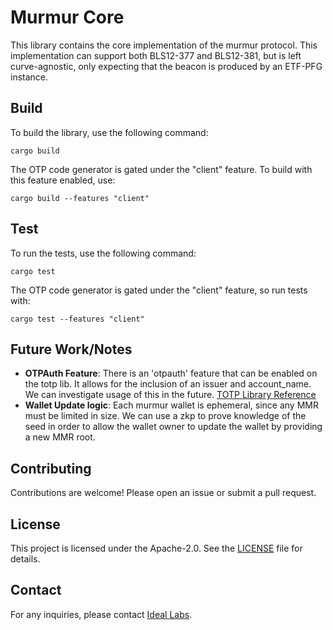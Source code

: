# Murmur Core

This library contains the core implementation of the murmur protocol. This implementation can support both BLS12-377 and BLS12-381, but is left curve-agnostic, only expecting that the beacon is produced by an ETF-PFG instance.

## Build

To build the library, use the following command:

```shell
cargo build
```

The OTP code generator is gated under the "client" feature. To build with this feature enabled, use:

```shell
cargo build --features "client"
```

## Test

To run the tests, use the following command:

```shell
cargo test
```

The OTP code generator is gated under the "client" feature, so run tests with:

```shell
cargo test --features "client"
```

## Future Work/Notes

- **OTPAuth Feature**: There is an 'otpauth' feature that can be enabled on the totp lib. It allows for the inclusion of an issuer and account_name. We can investigate usage of this in the future. [TOTP Library Reference](https://github.com/constantoine/totp-rs/blob/da78569b0c233adbce126dbe0c35452340fd3929/src/lib.rs#L160)
- **Wallet Update logic**: Each murmur wallet is ephemeral, since any MMR must be limited in size. We can use a zkp to prove knowledge of the seed in order to allow the wallet owner to update the wallet by providing a new MMR root.

## Contributing

Contributions are welcome! Please open an issue or submit a pull request.

## License

This project is licensed under the Apache-2.0. See the [LICENSE](../LICENSE) file for details.

## Contact

For any inquiries, please contact [Ideal Labs](https://idealabs.network).